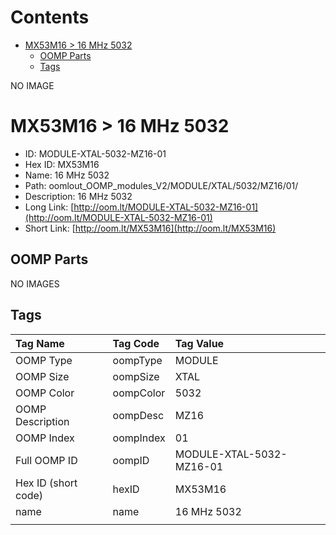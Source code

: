 



Contents
========

* [MX53M16 > 16 MHz 5032](#mx53m16--16-mhz-5032)
	* [OOMP Parts](#oomp-parts)
	* [Tags](#tags)
  
NO IMAGE  
# MX53M16 > 16 MHz 5032

- ID: MODULE-XTAL-5032-MZ16-01
- Hex ID: MX53M16
- Name: 16 MHz 5032
- Path: oomlout_OOMP_modules_V2/MODULE/XTAL/5032/MZ16/01/
- Description: 16 MHz 5032
- Long Link: [http://oom.lt/MODULE-XTAL-5032-MZ16-01](http://oom.lt/MODULE-XTAL-5032-MZ16-01)
- Short Link: [http://oom.lt/MX53M16](http://oom.lt/MX53M16)

## OOMP Parts
  
NO IMAGES  
## Tags
  

|Tag Name|Tag Code|Tag Value|
| :--- | :--- | :--- |
|OOMP Type|oompType|MODULE|
|OOMP Size|oompSize|XTAL|
|OOMP Color|oompColor|5032|
|OOMP Description|oompDesc|MZ16|
|OOMP Index|oompIndex|01|
|Full OOMP ID|oompID|MODULE-XTAL-5032-MZ16-01|
|Hex ID (short code)|hexID|MX53M16|
|name|name|16 MHz 5032|
||||
